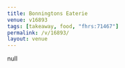 ```yaml
---
title: Bonningtons Eaterie
venue: v16893
tags: [takeaway, food, "fhrs:71467"]
permalink: /v/16893/
layout: venue
---
```

null